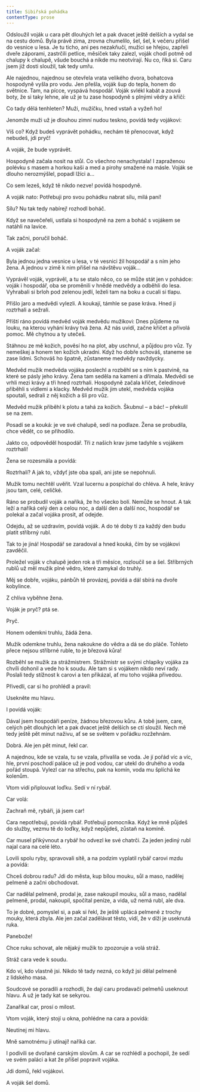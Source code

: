 ```yaml
---
title: Sibiřská pohádka
contentType: prose
---
```


<section>

Odsloužil voják u cara pět dlouhých let a pak dvacet ještě delších a vydal se na cestu domů. Byla právě zima, zrovna chumelilo, šel, šel, k večeru přišel do vesnice u lesa. Je tu ticho, ani pes nezakňučí, mužici se hřejou, zapřeli dveře záporami, zastrčili petlice, měsíček taky zalezl, voják chodí potmě od chalupy k chalupě, všude bouchá a nikde mu neotvírají. Nu co, říká si. Caru jsem již dosti sloužil, tak tedy umřu.

Ale najednou, najednou se otevřela vrata velikého dvora, bohatcova hospodyně vyšla pro vodu. Jen přešla, voják šup do tepla, honem do světnice. Tam, na pícce, vyspává hospodář. Voják svlékl kabát a zouvá boty, že si taky lehne, ale už je tu zase hospodyně s plnými vědry a křičí:

Co tady dělá tenhleten? Muži, mužíčku, hned vstaň a vyžeň ho!

Jenomže muži už je dlouhou zimní nudou teskno, povídá tedy vojákovi:

Víš co? Když budeš vyprávět pohádku, nechám tě přenocovat, když nebudeš, jdi pryč!

A voják, že bude vyprávět.

Hospodyně začala nosit na stůl. Co všechno nenachystala! I zapraženou polévku s masem a horkou kaši a med a pirohy smažené na másle. Voják se dlouho nerozmýšlel, popadl lžíci a…

Co sem lezeš, když tě nikdo nezve! povídá hospodyně.

A voják nato: Potřebuji pro svou pohádku nabrat sílu, milá paní!

Sílu? Nu tak tedy nabírej! rozhodl boháč.

Když se navečeřeli, ustlala si hospodyně na zem a boháč s vojákem se natáhli na lavice.

Tak začni, poručil boháč.

A voják začal:

Byla jednou jedna vesnice u lesa, v té vesnici žil hospodář a s ním jeho žena. A jednou v zimě k nim přišel na návštěvu voják…

</section>

<section>

Vyprávěl voják, vyprávěl, a tu se stalo něco, co se může stát jen v pohádce: voják i hospodář, oba se proměnili v hnědé medvědy a odběhli do lesa. Vyhrabali si brloh pod zelenou jedlí, leželi tam na boku a cucali si tlapu.

Přišlo jaro a medvědi vylezli. A koukají, támhle se pase kráva. Hned ji roztrhali a sežrali.

Příští ráno povídá medvěd voják medvědu mužikovi: Dnes půjdeme na louku, na kterou vyhání krávy tvá žena. Až nás uvidí, začne křičet a přivolá pomoc. Mě chytnou a ty utečeš.

Stáhnou ze mě kožich, pověsí ho na plot, aby uschnul, a půjdou pro vůz. Ty nemeškej a honem ten kožich ukradni. Když ho dobře schováš, staneme se zase lidmi. Schováš ho špatně, zůstaneme medvědy navždycky.

Medvěd mužik medvěda vojáka poslechl a rozběhl se s ním k pastvině, na které se pásly jeho krávy. Žena tam seděla na kameni a dřímala. Medvědi se vrhli mezi krávy a tři hned roztrhali. Hospodyně začala křičet, čeledínové přiběhli s vidlemi a klacky. Medvěd mužik jim utekl, medvěda vojáka spoutali, sedrali z něj kožich a šli pro vůz.

Medvěd mužik přiběhl k plotu a tahá za kožich. Škubnul – a bác! – překulil se na zem.

Posadí se a kouká: je ve své chalupě, sedí na podlaze. Žena se probudila, chce vědět, co se přihodilo.

Jakto co, odpověděl hospodář. Tři z našich krav jsme tadyhle s vojákem roztrhali!

Žena se rozesmála a povídá:

Roztrhali? A jak to, vždyť jste oba spali, ani jste se nepohnuli.

Mužik tomu nechtěl uvěřit. Vzal lucernu a pospíchal do chléva. A hele, krávy jsou tam, celé, celičké.

Ráno se probudil voják a naříká, že ho všecko bolí. Nemůže se hnout. A tak leží a naříká celý den a celou noc, a další den a další noc, hospodář se polekal a začal vojáka prosit, ať odejde.

Odejdu, až se uzdravím, povídá voják. A do té doby ti za každý den budu platit stříbrný rubl.

Tak to je jiná! Hospodář se zaradoval a hned kouká, čím by se vojákovi zavděčil.

</section>

<section>

Proležel voják v chalupě jeden rok a tři měsíce, rozloučil se a šel. Stříbrných rublů už měl mužik plné vědro, které zamykal do truhly.

Měj se dobře, vojáku, pánbůh tě provázej, povídá a dál sbírá na dvoře kobylince.

Z chlíva vyběhne žena.

Voják je pryč? ptá se.

Pryč.

Honem odemkni truhlu, žádá žena.

Mužik odemkne truhlu, žena nakoukne do vědra a dá se do pláče. Tohleto přece nejsou stříbrné ruble, to je březová kůra!

Rozběhl se mužik za strážmistrem. Strážmistr se svými chlapíky vojáka za chvíli dohonil a vede ho k soudu. Ale tam si s vojákem nikdo neví rady. Poslali tedy stížnost k carovi a ten přikázal, ať mu toho vojáka přivedou.

Přivedli, car si ho prohlédl a pravil:

Usekněte mu hlavu.

I povídá voják:

Dával jsem hospodáři peníze, žádnou březovou kůru. A tobě jsem, care, celých pět dlouhých let a pak dvacet ještě delších se ctí sloužil. Nech mě tedy ještě pět minut naživu, ať se se světem v pořádku rozžehnám.

Dobrá. Ale jen pět minut, řekl car.

A najednou, kde se vzala, tu se vzala, přivalila se voda. Je jí pořád víc a víc, hle, první poschodí paláce už je pod vodou, car utekl do druhého a voda pořád stoupá. Vylezl car na střechu, pak na komín, voda mu šplíchá ke kolenům.

Vtom vidí připlouvat loďku. Sedí v ní rybář.

Car volá:

Zachraň mě, rybáři, já jsem car!

Cara nepotřebuji, povídá rybář. Potřebuji pomocníka. Když ke mně půjdeš do služby, vezmu tě do loďky, když nepůjdeš, zůstaň na komíně.

Car musel přikývnout a rybář ho odvezl ke své chatrči. Za jeden jediný rubl najal cara na celé léto.

Lovili spolu ryby, spravovali sítě, a na podzim vyplatil rybář carovi mzdu a povídá:

Chceš dobrou radu? Jdi do města, kup bílou mouku, sůl a maso, nadělej pelmeně a začni obchodovat.

Car nadělal pelmeně, prodal je, zase nakoupil mouku, sůl a maso, nadělal pelmeně, prodal, nakoupil, spočítal peníze, a vida, už nemá rubl, ale dva.

To je dobré, pomyslel si, a pak si řekl, že ještě uplácá pelmeně z trochy mouky, která zbyla. Ale jen začal zadělávat těsto, vidí, že v díži je useknutá ruka.

Panebože!

Chce ruku schovat, ale nějaký mužik to zpozoruje a volá stráž.

Stráž cara vede k soudu.

Kdo ví, kdo vlastně jsi. Nikdo tě tady nezná, co když jsi dělal pelmeně z lidského masa.

Soudcové se poradili a rozhodli, že dají caru prodavači pelmeňů useknout hlavu. A už je tady kat se sekyrou.

Zanaříkal car, prosí o milost.

Vtom voják, který stojí u okna, pohlédne na cara a povídá:

Neutínej mi hlavu.

Mně samotnému ji utínají! naříká car.

I podivili se dvořané carským slovům. A car se rozhlédl a pochopil, že sedí ve svém paláci a kat že přišel popravit vojáka.

Jdi domů, řekl vojákovi.

A voják šel domů.

</section>
